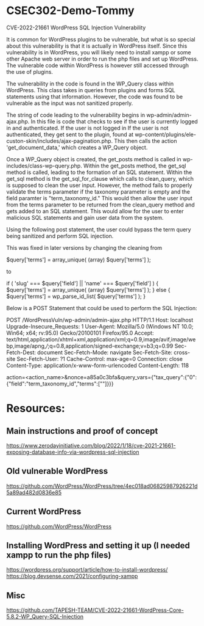 # CSEC302-Demo-Tommy
CVE-2022-21661 WordPress SQL Injection Vulnerability

It is common for WordPress plugins to be vulnerable, but what is so special about this vulnerability is that it is actually in WordPress itself.
Since this vulnerability is in WordPress, you will likely need to install xampp or some other Apache web server in order to run the php files and set up WordPress.
The vulnerable code within WordPress is however still accessed through the use of plugins.

The vulnerability in the code is found in the WP_Query class within WordPress. This class takes in queries from plugins and forms SQL statements using that information. However, the code was found to be vulnerable as the input was not sanitized properly.

The string of code leading to the vulnerability begins in wp-admin/admin-ajax.php. In this file is code that checks to see if the user is currently logged in and authenticated. If the user is not logged in 
If the user is not authenticated, they get sent to the plugin, found at wp-content/plugins/ele-custon-skin/includes/ajax-pagination.php. This then calls the action 'get_document_data,' which creates a WP_Query object.

Once a WP_Query object is created, the get_posts method is called in wp-includes/class-wp-query.php. Within the get_posts method, the get_sql method is called, leading to the formation of an SQL statement. Within the get_sql method is the get_sql_for_clause which calls to clean_query, which is supposed to clean the user input. However, the method fails to properly validate the terms parameter if the taxonomy parameter is empty and the field paramter is "term_taxonomy_id." This would then allow the user input from the terms parameter to be returned from the clean_query method and gets added to an SQL statement. This would allow for the user to enter malicious SQL statements and gain user data from the system.

Using the following post statement, the user could bypass the term query being sanitized and perform SQL injection.

This was fixed in later versions by changing the cleaning from 

$query['terms'] = array_unique( (array) $query['terms'] );

to

if ( 'slug' === $query['field'] || 'name' === $query['field'] ) {
			$query['terms'] = array_unique( (array) $query['terms'] );
		} else {
			$query['terms'] = wp_parse_id_list( $query['terms'] );
		}


Below is a POST Statement that could be used to perform the SQL Injection:

POST /WordPressVuln/wp-admin/admin-ajax.php HTTP/1.1
Host: localhost
Upgrade-Insecure_Requests: 1
User-Agent: Mozilla/5.0 (Windows NT 10.0; Win64; x64; rv:95.0) Gecko/20100101 Firefox/95.0
Accept: text/html,application/xhtml+xml,application/xml;q=0.9,image/avif,image/webp,image/apng,*/*;q=0.8,application/signed-exchange;v=b3;q=0.99
Sec-Fetch-Dest: document
Sec-Fetch-Mode: navigate
Sec-Fetch-Site: cross-site
Sec-Fetch-User: ?1
Cache-Control: max-age=0
Connection: close 
Content-Type: application/x-www-form-urlencoded
Content-Length: 118

action=<action_name>&nonce=a85a0c3bfa&query_vars={"tax_query":{"0":{"field":"term_taxonomy_id","terms":["<inject>"]}}}

# Resources:
## Main instructions and proof of concept
https://www.zerodayinitiative.com/blog/2022/1/18/cve-2021-21661-exposing-database-info-via-wordpress-sql-injection
## Old vulnerable WordPress
https://github.com/WordPress/WordPress/tree/4ec018ad06825987926221d5a89ad482d0836e85
## Current WordPress
https://github.com/WordPress/WordPress
## Installing WordPress and setting it up (I needed xampp to run the php files)
https://wordpress.org/support/article/how-to-install-wordpress/
https://blog.devsense.com/2021/configuring-xampp
## Misc
https://github.com/TAPESH-TEAM/CVE-2022-21661-WordPress-Core-5.8.2-WP_Query-SQL-Injection
